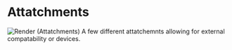 # Attatchments
![Render (Attatchments)](https://github.com/Siber18/Protocube/assets/31034109/c9fbd0e6-5080-49bb-9431-84d49b754b10)
A few different attatchemnts allowing for external compatability or devices.
